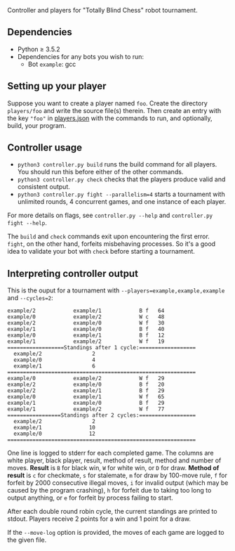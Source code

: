 Controller and players for "Totally Blind Chess" robot tournament.

## Dependencies
- Python ≥ 3.5.2
- Dependencies for any bots you wish to run:
    - Bot `example`: gcc

## Setting up your player

Suppose you want to create a player named `foo`. Create the directory `players/foo` and write the
source file(s) therein. Then create an entry with the key `"foo"` in [players.json](players.json)
with the commands to run, and optionally, build, your program.

## Controller usage

- `python3 controller.py build` runs the build command for all players. You should run this before either of the other commands.
- `python3 controller.py check` checks that the players produce valid and consistent output.
- `python3 controller.py fight --parallelism=4` starts a tournament with unlimited rounds, 4 concurrent games, and one instance of each player.

For more details on flags, see `controller.py --help` and `controller.py fight --help`.

The `build` and `check` commands exit upon encountering the first error. `fight`, on the other hand,
forfeits misbehaving processes. So it's a good idea to validate your bot with `check` before starting a tournament.

## Interpreting controller output

This is the ouput for a tournament with `--players=example,example,example` and `--cycles=2`:

```Seed: 3764704884103223436
example/2            example/1            B f   64
example/0            example/2            W c   48
example/2            example/0            W f   30
example/1            example/0            B f   40
example/0            example/1            B f   12
example/1            example/2            W f   19
==================Standings after 1 cycle:==================
  example/2                2
  example/0                4
  example/1                6
============================================================
example/0            example/2            W f   29
example/2            example/0            B f   20
example/2            example/1            B f   29
example/0            example/1            W f   65
example/1            example/0            B f   29
example/1            example/2            W f   77
=================Standings after 2 cycles:==================
  example/2                2
  example/1               10
  example/0               12
============================================================
```

One line is logged to stderr for each completed game. The columns are white player, black player,
result, method of result, method and number of moves.
__Result__ is `B` for black win, `W` for white win, or `D` for draw.
__Method of result__ is `c` for checkmate, `s` for stalemate, `m` for draw by 100-move
rule, `f` for forfeit by 2000 consecutive illegal moves, `i` for invalid output (which
may be caused by the program crashing), `h` for forfeit due to taking too long to output
anything, or `e` for forfeit by process failing to start.

After each double round robin cycle, the current standings are printed to stdout. Players receive 2
points for a win and 1 point for a draw.

If the `--move-log` option is provided, the moves of each game are logged to the given file.
